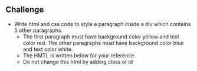 ## Challenge
- Write html and css code to style a paragraph inside a div which contains 5 other paragraphs. 
    - The first paragraph must have background color yellow and text color red. The other paragraphs must have background color blue and text color white. 
    - The HMTL is written below for your reference. 
    - Do not change this html by adding class or id